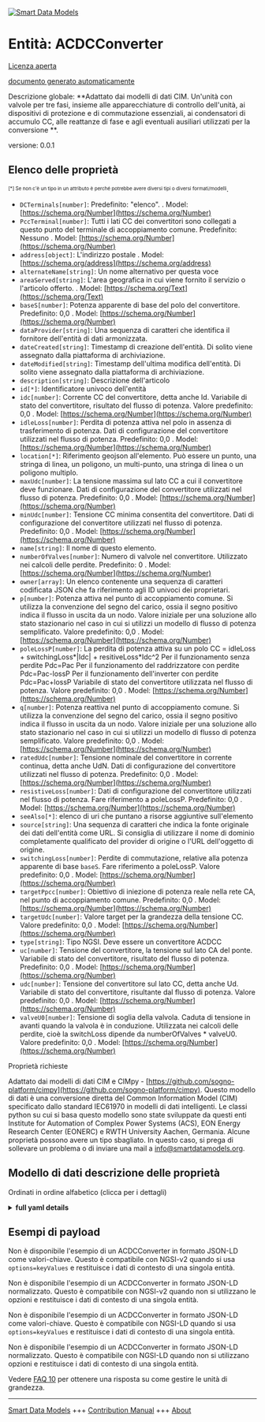 <!-- 10-Header -->  
[![Smart Data Models](https://smartdatamodels.org/wp-content/uploads/2022/01/SmartDataModels_logo.png "Logo")](https://smartdatamodels.org)  
Entità: ACDCConverter  
=====================<!-- /10-Header -->  
<!-- 15-License -->  
[Licenza aperta](https://github.com/smart-data-models//dataModel.EnergyCIM/blob/master/ACDCConverter/LICENSE.md)  
[documento generato automaticamente](https://docs.google.com/presentation/d/e/2PACX-1vTs-Ng5dIAwkg91oTTUdt8ua7woBXhPnwavZ0FxgR8BsAI_Ek3C5q97Nd94HS8KhP-r_quD4H0fgyt3/pub?start=false&loop=false&delayms=3000#slide=id.gb715ace035_0_60)  
<!-- /15-License -->  
<!-- 20-Description -->  
Descrizione globale: **Adattato dai modelli di dati CIM. Un'unità con valvole per tre fasi, insieme alle apparecchiature di controllo dell'unità, ai dispositivi di protezione e di commutazione essenziali, ai condensatori di accumulo CC, alle reattanze di fase e agli eventuali ausiliari utilizzati per la conversione **.  
versione: 0.0.1  
<!-- /20-Description -->  
<!-- 30-PropertiesList -->  

## Elenco delle proprietà  

<sup><sub>[*] Se non c'è un tipo in un attributo è perché potrebbe avere diversi tipi o diversi formati/modelli</sub></sup>.  
- `DCTerminals[number]`:  Predefinito: "elenco".  . Model: [https://schema.org/Number](https://schema.org/Number)- `PccTerminal[number]`: Tutti i lati CC dei convertitori sono collegati a questo punto del terminale di accoppiamento comune. Predefinito: Nessuno  . Model: [https://schema.org/Number](https://schema.org/Number)- `address[object]`: L'indirizzo postale  . Model: [https://schema.org/address](https://schema.org/address)- `alternateName[string]`: Un nome alternativo per questa voce  - `areaServed[string]`: L'area geografica in cui viene fornito il servizio o l'articolo offerto.  . Model: [https://schema.org/Text](https://schema.org/Text)- `baseS[number]`: Potenza apparente di base del polo del convertitore. Predefinito: 0,0  . Model: [https://schema.org/Number](https://schema.org/Number)- `dataProvider[string]`: Una sequenza di caratteri che identifica il fornitore dell'entità di dati armonizzata.  - `dateCreated[string]`: Timestamp di creazione dell'entità. Di solito viene assegnato dalla piattaforma di archiviazione.  - `dateModified[string]`: Timestamp dell'ultima modifica dell'entità. Di solito viene assegnato dalla piattaforma di archiviazione.  - `description[string]`: Descrizione dell'articolo  - `id[*]`: Identificatore univoco dell'entità  - `idc[number]`: Corrente CC del convertitore, detta anche Id. Variabile di stato del convertitore, risultato del flusso di potenza. Valore predefinito: 0,0  . Model: [https://schema.org/Number](https://schema.org/Number)- `idleLoss[number]`: Perdita di potenza attiva nel polo in assenza di trasferimento di potenza. Dati di configurazione del convertitore utilizzati nel flusso di potenza. Predefinito: 0,0  . Model: [https://schema.org/Number](https://schema.org/Number)- `location[*]`: Riferimento geojson all'elemento. Può essere un punto, una stringa di linea, un poligono, un multi-punto, una stringa di linea o un poligono multiplo.  - `maxUdc[number]`: La tensione massima sul lato CC a cui il convertitore deve funzionare. Dati di configurazione del convertitore utilizzati nel flusso di potenza. Predefinito: 0,0  . Model: [https://schema.org/Number](https://schema.org/Number)- `minUdc[number]`: Tensione CC minima consentita del convertitore. Dati di configurazione del convertitore utilizzati nel flusso di potenza. Predefinito: 0,0  . Model: [https://schema.org/Number](https://schema.org/Number)- `name[string]`: Il nome di questo elemento.  - `numberOfValves[number]`: Numero di valvole nel convertitore. Utilizzato nei calcoli delle perdite. Predefinito: 0  . Model: [https://schema.org/Number](https://schema.org/Number)- `owner[array]`: Un elenco contenente una sequenza di caratteri codificata JSON che fa riferimento agli ID univoci dei proprietari.  - `p[number]`: Potenza attiva nel punto di accoppiamento comune. Si utilizza la convenzione del segno del carico, ossia il segno positivo indica il flusso in uscita da un nodo. Valore iniziale per una soluzione allo stato stazionario nel caso in cui si utilizzi un modello di flusso di potenza semplificato. Valore predefinito: 0,0  . Model: [https://schema.org/Number](https://schema.org/Number)- `poleLossP[number]`: La perdita di potenza attiva su un polo CC = idleLoss + switchingLoss*|Idc| + resitiveLoss*Idc^2 Per il funzionamento senza perdite Pdc=Pac Per il funzionamento del raddrizzatore con perdite Pdc=Pac-lossP Per il funzionamento dell'inverter con perdite Pdc=Pac+lossP Variabile di stato del convertitore utilizzata nel flusso di potenza. Valore predefinito: 0,0  . Model: [https://schema.org/Number](https://schema.org/Number)- `q[number]`: Potenza reattiva nel punto di accoppiamento comune. Si utilizza la convenzione del segno del carico, ossia il segno positivo indica il flusso in uscita da un nodo. Valore iniziale per una soluzione allo stato stazionario nel caso in cui si utilizzi un modello di flusso di potenza semplificato. Valore predefinito: 0,0  . Model: [https://schema.org/Number](https://schema.org/Number)- `ratedUdc[number]`: Tensione nominale del convertitore in corrente continua, detta anche UdN. Dati di configurazione del convertitore utilizzati nel flusso di potenza. Predefinito: 0,0  . Model: [https://schema.org/Number](https://schema.org/Number)- `resistiveLoss[number]`: Dati di configurazione del convertitore utilizzati nel flusso di potenza. Fare riferimento a poleLossP. Predefinito: 0,0  . Model: [https://schema.org/Number](https://schema.org/Number)- `seeAlso[*]`: elenco di uri che puntano a risorse aggiuntive sull'elemento  - `source[string]`: Una sequenza di caratteri che indica la fonte originale dei dati dell'entità come URL. Si consiglia di utilizzare il nome di dominio completamente qualificato del provider di origine o l'URL dell'oggetto di origine.  - `switchingLoss[number]`: Perdite di commutazione, relative alla potenza apparente di base `baseS`. Fare riferimento a poleLossP. Valore predefinito: 0,0  . Model: [https://schema.org/Number](https://schema.org/Number)- `targetPpcc[number]`: Obiettivo di iniezione di potenza reale nella rete CA, nel punto di accoppiamento comune. Predefinito: 0,0  . Model: [https://schema.org/Number](https://schema.org/Number)- `targetUdc[number]`: Valore target per la grandezza della tensione CC. Valore predefinito: 0,0  . Model: [https://schema.org/Number](https://schema.org/Number)- `type[string]`: Tipo NGSI. Deve essere un convertitore ACDCC  - `uc[number]`: Tensione del convertitore, la tensione sul lato CA del ponte. Variabile di stato del convertitore, risultato del flusso di potenza. Predefinito: 0,0  . Model: [https://schema.org/Number](https://schema.org/Number)- `udc[number]`: Tensione del convertitore sul lato CC, detta anche Ud. Variabile di stato del convertitore, risultante dal flusso di potenza. Valore predefinito: 0,0  . Model: [https://schema.org/Number](https://schema.org/Number)- `valveU0[number]`: Tensione di soglia della valvola. Caduta di tensione in avanti quando la valvola è in conduzione. Utilizzata nei calcoli delle perdite, cioè la switchLoss dipende da numberOfValves * valveU0. Valore predefinito: 0,0  . Model: [https://schema.org/Number](https://schema.org/Number)<!-- /30-PropertiesList -->  
<!-- 35-RequiredProperties -->  
Proprietà richieste  
<!-- /35-RequiredProperties -->  
<!-- 40-RequiredProperties -->  
Adattato dai modelli di dati CIM e CIMpy - [https://github.com/sogno-platform/cimpy](https://github.com/sogno-platform/cimpy). Questo modello di dati è una conversione diretta del Common Information Model (CIM) specificato dallo standard IEC61970 in modelli di dati intelligenti. Le classi python su cui si basa questo modello sono state sviluppate da questi enti Institute for Automation of Complex Power Systems (ACS), EON Energy Research Center (EONERC) e RWTH University Aachen, Germania. Alcune proprietà possono avere un tipo sbagliato. In questo caso, si prega di sollevare un problema o di inviare una mail a info@smartdatamodels.org.  
<!-- /40-RequiredProperties -->  
<!-- 50-DataModelHeader -->  
## Modello di dati descrizione delle proprietà  
Ordinati in ordine alfabetico (clicca per i dettagli)  
<!-- /50-DataModelHeader -->  
<!-- 60-ModelYaml -->  
<details><summary><strong>full yaml details</strong></summary>    
```yaml  
ACDCConverter:    
  description: 'Adapted from CIM data models. A unit with valves for three phases, together with unit control equipment, essential protective and switching devices, DC storage capacitors, phase reactors and auxiliaries, if any, used for conversion.'    
  properties:    
    DCTerminals:    
      description: ' Default: ''list'''    
      type: number    
      x-ngsi:    
        model: https://schema.org/Number    
        type: Property    
    PccTerminal:    
      description: 'All converters` DC sides linked to this point of common coupling terminal. Default: None'    
      type: number    
      x-ngsi:    
        model: https://schema.org/Number    
        type: Property    
    address:    
      description: 'The mailing address'    
      properties:    
        addressCountry:    
          description: 'Property. The country. For example, Spain. Model:''https://schema.org/addressCountry'''    
          type: string    
        addressLocality:    
          description: 'Property. The locality in which the street address is, and which is in the region. Model:''https://schema.org/addressLocality'''    
          type: string    
        addressRegion:    
          description: 'Property. The region in which the locality is, and which is in the country. Model:''https://schema.org/addressRegion'''    
          type: string    
        postOfficeBoxNumber:    
          description: 'Property. The post office box number for PO box addresses. For example, 03578. Model:''https://schema.org/postOfficeBoxNumber'''    
          type: string    
        postalCode:    
          description: 'Property. The postal code. For example, 24004. Model:''https://schema.org/https://schema.org/postalCode'''    
          type: string    
        streetAddress:    
          description: 'Property. The street address. Model:''https://schema.org/streetAddress'''    
          type: string    
      type: object    
      x-ngsi:    
        model: https://schema.org/address    
        type: Property    
    alternateName:    
      description: 'An alternative name for this item'    
      type: string    
      x-ngsi:    
        type: Property    
    areaServed:    
      description: 'The geographic area where a service or offered item is provided'    
      type: string    
      x-ngsi:    
        model: https://schema.org/Text    
        type: Property    
    baseS:    
      description: 'Base apparent power of the converter pole. Default: 0.0'    
      type: number    
      x-ngsi:    
        model: https://schema.org/Number    
        type: Property    
    dataProvider:    
      description: 'A sequence of characters identifying the provider of the harmonised data entity.'    
      type: string    
      x-ngsi:    
        type: Property    
    dateCreated:    
      description: 'Entity creation timestamp. This will usually be allocated by the storage platform.'    
      format: date-time    
      type: string    
      x-ngsi:    
        type: Property    
    dateModified:    
      description: 'Timestamp of the last modification of the entity. This will usually be allocated by the storage platform.'    
      format: date-time    
      type: string    
      x-ngsi:    
        type: Property    
    description:    
      description: 'A description of this item'    
      type: string    
      x-ngsi:    
        type: Property    
    id:    
      anyOf: &acdcconverter_-_properties_-_owner_-_items_-_anyof    
        - description: 'Property. Identifier format of any NGSI entity'    
          maxLength: 256    
          minLength: 1    
          pattern: ^[\w\-\.\{\}\$\+\*\[\]`|~^@!,:\\]+$    
          type: string    
        - description: 'Property. Identifier format of any NGSI entity'    
          format: uri    
          type: string    
      description: 'Unique identifier of the entity'    
      x-ngsi:    
        type: Property    
    idc:    
      description: 'Converter DC current, also called Id. Converter state variable, result from power flow. Default: 0.0'    
      type: number    
      x-ngsi:    
        model: https://schema.org/Number    
        type: Property    
    idleLoss:    
      description: 'Active power loss in pole at no power transfer. Converter configuration data used in power flow. Default: 0.0'    
      type: number    
      x-ngsi:    
        model: https://schema.org/Number    
        type: Property    
    location:    
      description: 'Geojson reference to the item. It can be Point, LineString, Polygon, MultiPoint, MultiLineString or MultiPolygon'    
      oneOf:    
        - description: 'GeoProperty. Geojson reference to the item. Point'    
          properties:    
            bbox:    
              items:    
                type: number    
              minItems: 4    
              type: array    
            coordinates:    
              items:    
                type: number    
              minItems: 2    
              type: array    
            type:    
              enum:    
                - Point    
              type: string    
          required:    
            - type    
            - coordinates    
          title: 'GeoJSON Point'    
          type: object    
        - description: 'GeoProperty. Geojson reference to the item. LineString'    
          properties:    
            bbox:    
              items:    
                type: number    
              minItems: 4    
              type: array    
            coordinates:    
              items:    
                items:    
                  type: number    
                minItems: 2    
                type: array    
              minItems: 2    
              type: array    
            type:    
              enum:    
                - LineString    
              type: string    
          required:    
            - type    
            - coordinates    
          title: 'GeoJSON LineString'    
          type: object    
        - description: 'GeoProperty. Geojson reference to the item. Polygon'    
          properties:    
            bbox:    
              items:    
                type: number    
              minItems: 4    
              type: array    
            coordinates:    
              items:    
                items:    
                  items:    
                    type: number    
                  minItems: 2    
                  type: array    
                minItems: 4    
                type: array    
              type: array    
            type:    
              enum:    
                - Polygon    
              type: string    
          required:    
            - type    
            - coordinates    
          title: 'GeoJSON Polygon'    
          type: object    
        - description: 'GeoProperty. Geojson reference to the item. MultiPoint'    
          properties:    
            bbox:    
              items:    
                type: number    
              minItems: 4    
              type: array    
            coordinates:    
              items:    
                items:    
                  type: number    
                minItems: 2    
                type: array    
              type: array    
            type:    
              enum:    
                - MultiPoint    
              type: string    
          required:    
            - type    
            - coordinates    
          title: 'GeoJSON MultiPoint'    
          type: object    
        - description: 'GeoProperty. Geojson reference to the item. MultiLineString'    
          properties:    
            bbox:    
              items:    
                type: number    
              minItems: 4    
              type: array    
            coordinates:    
              items:    
                items:    
                  items:    
                    type: number    
                  minItems: 2    
                  type: array    
                minItems: 2    
                type: array    
              type: array    
            type:    
              enum:    
                - MultiLineString    
              type: string    
          required:    
            - type    
            - coordinates    
          title: 'GeoJSON MultiLineString'    
          type: object    
        - description: 'GeoProperty. Geojson reference to the item. MultiLineString'    
          properties:    
            bbox:    
              items:    
                type: number    
              minItems: 4    
              type: array    
            coordinates:    
              items:    
                items:    
                  items:    
                    items:    
                      type: number    
                    minItems: 2    
                    type: array    
                  minItems: 4    
                  type: array    
                type: array    
              type: array    
            type:    
              enum:    
                - MultiPolygon    
              type: string    
          required:    
            - type    
            - coordinates    
          title: 'GeoJSON MultiPolygon'    
          type: object    
      x-ngsi:    
        type: GeoProperty    
    maxUdc:    
      description: 'The maximum voltage on the DC side at which the converter should operate. Converter configuration data used in power flow. Default: 0.0'    
      type: number    
      x-ngsi:    
        model: https://schema.org/Number    
        type: Property    
    minUdc:    
      description: 'Min allowed converter DC voltage. Converter configuration data used in power flow. Default: 0.0'    
      type: number    
      x-ngsi:    
        model: https://schema.org/Number    
        type: Property    
    name:    
      description: 'The name of this item.'    
      type: string    
      x-ngsi:    
        type: Property    
    numberOfValves:    
      description: 'Number of valves in the converter. Used in loss calculations. Default: 0'    
      type: number    
      x-ngsi:    
        model: https://schema.org/Number    
        type: Property    
    owner:    
      description: 'A List containing a JSON encoded sequence of characters referencing the unique Ids of the owner(s)'    
      items:    
        anyOf: *acdcconverter_-_properties_-_owner_-_items_-_anyof    
        description: 'Property. Unique identifier of the entity'    
      type: array    
      x-ngsi:    
        type: Property    
    p:    
      description: 'Active power at the point of common coupling. Load sign convention is used, i.e. positive sign means flow out from a node. Starting value for a steady state solution in the case a simplified power flow model is used. Default: 0.0'    
      type: number    
      x-ngsi:    
        model: https://schema.org/Number    
        type: Property    
    poleLossP:    
      description: 'The active power loss at a DC Pole  = idleLoss + switchingLoss*|Idc| + resitiveLoss*Idc^2 For lossless operation Pdc=Pac For rectifier operation with losses Pdc=Pac-lossP For inverter operation with losses Pdc=Pac+lossP Converter state variable used in power flow. Default: 0.0'    
      type: number    
      x-ngsi:    
        model: https://schema.org/Number    
        type: Property    
    q:    
      description: 'Reactive power at the point of common coupling. Load sign convention is used, i.e. positive sign means flow out from a node. Starting value for a steady state solution in the case a simplified power flow model is used. Default: 0.0'    
      type: number    
      x-ngsi:    
        model: https://schema.org/Number    
        type: Property    
    ratedUdc:    
      description: 'Rated converter DC voltage, also called UdN. Converter configuration data used in power flow. Default: 0.0'    
      type: number    
      x-ngsi:    
        model: https://schema.org/Number    
        type: Property    
    resistiveLoss:    
      description: 'Converter configuration data used in power flow. Refer to poleLossP. Default: 0.0'    
      type: number    
      x-ngsi:    
        model: https://schema.org/Number    
        type: Property    
    seeAlso:    
      description: 'list of uri pointing to additional resources about the item'    
      oneOf:    
        - items:    
            format: uri    
            type: string    
          minItems: 1    
          type: array    
        - format: uri    
          type: string    
      x-ngsi:    
        type: Property    
    source:    
      description: 'A sequence of characters giving the original source of the entity data as a URL. Recommended to be the fully qualified domain name of the source provider, or the URL to the source object.'    
      type: string    
      x-ngsi:    
        type: Property    
    switchingLoss:    
      description: 'Switching losses, relative to the base apparent power `baseS`. Refer to poleLossP. Default: 0.0'    
      type: number    
      x-ngsi:    
        model: https://schema.org/Number    
        type: Property    
    targetPpcc:    
      description: 'Real power injection target in AC grid, at point of common coupling. Default: 0.0'    
      type: number    
      x-ngsi:    
        model: https://schema.org/Number    
        type: Property    
    targetUdc:    
      description: 'Target value for DC voltage magnitude. Default: 0.0'    
      type: number    
      x-ngsi:    
        model: https://schema.org/Number    
        type: Property    
    type:    
      description: 'NGSI type. It has to be ACDCConverter'    
      enum:    
        - ACDCConverter    
      type: string    
      x-ngsi:    
        type: Property    
    uc:    
      description: 'Converter voltage, the voltage at the AC side of the bridge. Converter state variable, result from power flow. Default: 0.0'    
      type: number    
      x-ngsi:    
        model: https://schema.org/Number    
        type: Property    
    udc:    
      description: 'Converter voltage at the DC side, also called Ud. Converter state variable, result from power flow. Default: 0.0'    
      type: number    
      x-ngsi:    
        model: https://schema.org/Number    
        type: Property    
    valveU0:    
      description: 'Valve threshold voltage. Forward voltage drop when the valve is conducting. Used in loss calculations, i.e. the switchLoss depend on numberOfValves * valveU0. Default: 0.0'    
      type: number    
      x-ngsi:    
        model: https://schema.org/Number    
        type: Property    
  required: []    
  type: object    
  x-derived-from: ""    
  x-disclaimer: 'Redistribution and use in source and binary forms, with or without modification, are permitted  provided that the license conditions are met. Copyleft (c) 2021 Contributors to Smart Data Models Program'    
  x-license-url: https://github.com/smart-data-models/dataModel.EnergyCIM/blob/master/ACDCConverter/LICENSE.md    
  x-model-schema: https://smart-data-models.github.io/dataModels.CIMEnergyClasses/ACDCConverter/schema.json    
  x-model-tags: ""    
  x-version: 0.0.1    
```  
</details>    
<!-- /60-ModelYaml -->  
<!-- 70-MiddleNotes -->  
<!-- /70-MiddleNotes -->  
<!-- 80-Examples -->  
## Esempi di payload  
Non è disponibile l'esempio di un ACDCConverter in formato JSON-LD come valori-chiave. Questo è compatibile con NGSI-v2 quando si usa `options=keyValues` e restituisce i dati di contesto di una singola entità.  
Non è disponibile l'esempio di un ACDCConverter in formato JSON-LD normalizzato. Questo è compatibile con NGSI-v2 quando non si utilizzano le opzioni e restituisce i dati di contesto di una singola entità.  
Non è disponibile l'esempio di un ACDCConverter in formato JSON-LD come valori-chiave. Questo è compatibile con NGSI-LD quando si usa `options=keyValues` e restituisce i dati di contesto di una singola entità.  
Non è disponibile l'esempio di un ACDCConverter in formato JSON-LD normalizzato. Questo è compatibile con NGSI-LD quando non si utilizzano opzioni e restituisce i dati di contesto di una singola entità.  
<!-- /80-Examples -->  
<!-- 90-FooterNotes -->  
<!-- /90-FooterNotes -->  
<!-- 95-Units -->  
Vedere [FAQ 10](https://smartdatamodels.org/index.php/faqs/) per ottenere una risposta su come gestire le unità di grandezza.  
<!-- /95-Units -->  
<!-- 97-LastFooter -->  
---  
[Smart Data Models](https://smartdatamodels.org) +++ [Contribution Manual](https://bit.ly/contribution_manual) +++ [About](https://bit.ly/Introduction_SDM)<!-- /97-LastFooter -->  
